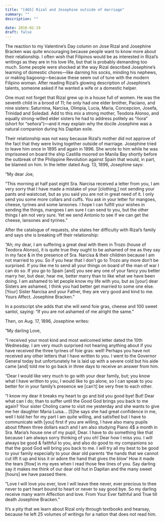 ```yaml
---
title: "[465] Rizal and Josephine outside of marriage"
summary: ""
description: ""

date: 2016-02-19
draft: false
---
```



The reaction to my Valentine’s Day column on Jose Rizal and Josephine Bracken was quite encouraging because people want to know more about their relationship. I often wish that Filipinos would be as interested in Rizal’s writings as they are in his love life, but that is probably demanding too much. Some people were shocked at the way Rizal described Josephine’s learning of domestic chores—like darning his socks, minding his nephews, or making bagoong—because these seem out of tune with the modern Filipino woman. After reading Rizal’s glowing description of Josephine’s talents, someone asked if he wanted a wife or a domestic helper.

One must not forget that Rizal grew up in a house full of women. He was the seventh child in a brood of 11; he only had one elder brother, Paciano, and nine sisters: Saturnina, Narcisa, Olimpia, Lucia, Maria, Concepcion, Josefa, Trinidad and Soledad. Add to this mix a strong mother, Teodora Alonso, and equally strong-willed elder sisters he had to address politely as “ñora” (short for “señora”)—and it may explain why the docile Josephine was a natural companion during his Dapitan exile.

Their relationship was not easy because Rizal’s mother did not approve of the fact that they were living together outside of marriage. Josephine tried to leave him once in 1895 and again in 1896. She wrote to him while he was imprisoned on board the ship Castilla moored on Manila Bay shortly before the outbreak of the Philippine Revolution against Spain that would, in part, be blamed on him. In the letter dated Aug. 13, 1896, Josephine says:

“My dear Joe,

“This morning at half past eight Sra. Narcisa received a letter from you, I am very sorry that I have made a mistake of your [clothing,] not sending your pants and waistcoat, but as you said you are not in great need of it. I only send you some more collars and cuffs. You ask in your letter for mangoes, cheese, tyrines and some lansones. I hope I can fulfill your wishes in sending the things, mangoes I am sure I can send to you, but the other things I am not very sure. Yet we send Antonio to see if we can get the cheese, lansones and tyrines.”

After the catalogue of requests, she states her difficulty with Rizal’s family and says she is breaking off their relationship:

“Ah; my dear, I am suffering a great deal with them in Trozo (house of  Teodora Alonso), it is quite true they ought to be ashamed of me as they say in my face & in the presence of Sra. Narcisa & their children because I am not married to you. So if you hear that I don’t go to Trozo any more don’t be surprised. If you like me to send all your things on board of the man of war I can do so. If you go to Spain [and] you see any one of your fancy you better marry her, but dear, hear me, better marry than to like what we have been doing. I am ashamed to let people know my life with you, but as [your] dear Sisters are ashamed, I think you had better get married to some one else. [Your] Sister Narcisa and your Father, they are very good and kind to me. Yours Affect. Josephine Bracken.”

In a postscript she adds that she will send foie gras, cheese and 100 sweet santol, saying: “If you are not ashamed of me alright the same.”

Then, on Aug. 17, 1896, Josephine writes:

“My darling Love,

“I received your most kind and most welcomed letter dated the 10th Wednesday. I am very much surprised not hearing anything about if you have received the three tyrines of foie gras: well! Perhaps you have not received any other letters that I have written to you. I went to the Governor General today but unfortunately he is laid up with a severe cold but his aide came [and] told me to go back in three days to receive an answer from him.

“Dear I would like very much to go with your dear family, but; you know what I have written to you, I would like to go alone, so I can speak to you better for in your family’s presence we [can’t] be very free to each other.

“I know my dear it breaks my heart to go and bid you good bye! But! Dear what can I do; than to suffer until the Good God brings you back to me again? Your sister Choling came to visit me yesterday and she wants to give me her daughter Maria Luisa… [S]he says she had great confidence in me, well I told her for my part I am quite willing, and satisfied but I have to communicate with [you] first if you are willing, I have also many pupils about fifteen three dollars each and I am also studying Piano 4$ a month in Sra. Maria’s house one of my pupil, Dear. I have to do something like that because I am always sorry thinking of you oh! Dear how I miss you. I will always be good & faithful to you, and also do good to my companions so that the good God will bring you back to me. I will try all my best to be good to your family especially to your dear old parents ‘the hands that we cannot cut lift it up and kiss it or adore the hand that gives the blow’ How it made the tears [flow] in my eyes when I read those few lines of you. Say darling say it makes me think of our dear old hut in Dapitan and the many sweet [hours] we have passed there.

“Love I will love you ever, love I will leave thee never, ever precious to thee never to part heart bound to heart or never to say good bye. So my darling receive many warm Affection and love. From Your Ever faithful and True till death Josephine Bracken.”

It’s a pity that we learn about Rizal only through textbooks and hearsay, because he left 25 volumes of writings for a nation that does not read him.
